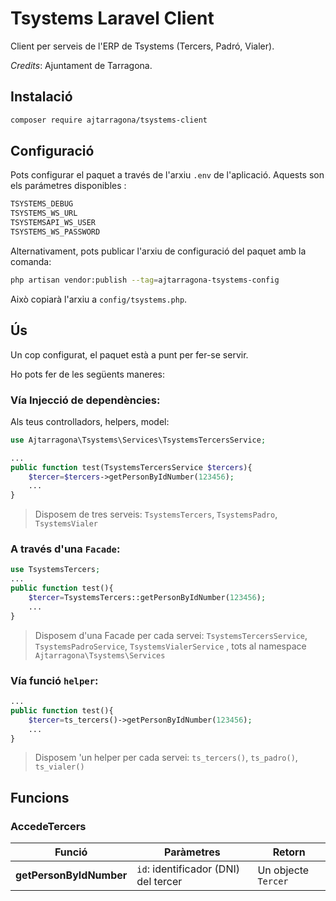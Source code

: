 # Tsystems Laravel Client
Client per serveis de l'ERP de Tsystems (Tercers, Padró, Vialer).

*Credits*: Ajuntament de Tarragona.


## Instalació

```bash
composer require ajtarragona/tsystems-client
```

## Configuració

Pots configurar el paquet a través de l'arxiu `.env` de l'aplicació. Aquests son els parámetres disponibles :
```bash
TSYSTEMS_DEBUG 
TSYSTEMS_WS_URL 
TSYSTEMSAPI_WS_USER 
TSYSTEMS_WS_PASSWORD
```
Alternativament, pots publicar l'arxiu de configuració del paquet amb la comanda:

```bash
php artisan vendor:publish --tag=ajtarragona-tsystems-config
```

Això copiarà l'arxiu a `config/tsystems.php`.


## Ús

Un cop configurat, el paquet està a punt per fer-se servir. 

Ho pots fer de les següents maneres:


### Vía Injecció de dependències:

Als teus controlladors, helpers, model:

```php
use Ajtarragona\Tsystems\Services\TsystemsTercersService;

...
public function test(TsystemsTercersService $tercers){
	$tercer=$tercers->getPersonByIdNumber(123456);
	...
}
```

> Disposem de tres serveis: `TsystemsTercers`, `TsystemsPadro`, `TsystemsVialer` 


### A través d'una `Facade`:

```php
use TsystemsTercers;
...
public function test(){
	$tercer=TsystemsTercers::getPersonByIdNumber(123456);
	...
}
```
> Disposem d'una Facade per cada servei: `TsystemsTercersService`, `TsystemsPadroService`, `TsystemsVialerService` , tots al namespace `Ajtarragona\Tsystems\Services`



### Vía funció `helper`:
```php
...
public function test(){
	$tercer=ts_tercers()->getPersonByIdNumber(123456);
	...
}
```
> Disposem 'un helper per cada servei: `ts_tercers()`, `ts_padro()`, `ts_vialer()` 


## Funcions

### AccedeTercers
Funció | Paràmetres | Retorn 
--- | --- | --- 
**getPersonByIdNumber** | `id`: identificador (DNI) del tercer | Un objecte `Tercer` 
